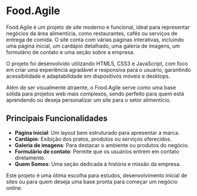 # Food.Agile
Food.Agile é um projeto de site moderno e funcional, ideal para representar negócios da área alimentícia, como restaurantes, cafés ou serviços de entrega de comida. O site conta com várias páginas interativas, incluindo uma página inicial, um cardápio detalhado, uma galeria de imagens, um formulário de contato e uma seção sobre a empresa.

O projeto foi desenvolvido utilizando HTML5, CSS3 e JavaScript, com foco em criar uma experiência agradável e responsiva para o usuário, garantindo acessibilidade e adaptabilidade em dispositivos móveis e desktops.

Além de ser visualmente atraente, o Food.Agile serve como uma base sólida para projetos web mais complexos, sendo perfeito para quem está aprendendo ou deseja personalizar um site para o setor alimentício.
## Principais Funcionalidades
- **Página inicial**: Um layout bem estruturado para apresentar a marca.
- **Cardápio**: Exibição dos pratos, produtos ou serviços oferecidos.
- **Galeria de imagens**: Para destacar o ambiente ou produtos do negócio.
- **Formulário de contato**: Permite que os usuários entrem em contato diretamente.
- **Quem Somos**: Uma seção dedicada à história e missão da empresa.

Este projeto é uma ótima escolha para estudos, desenvolvimento inicial de sites ou para quem deseja uma base pronta para começar um negócio online.
